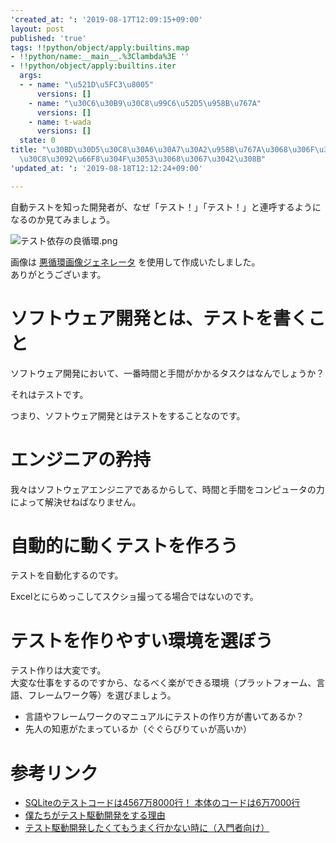```yaml
---
'created_at: ': '2019-08-17T12:09:15+09:00'
layout: post
published: 'true'
tags: !!python/object/apply:builtins.map
- !!python/name:__main__.%3Clambda%3E ''
- !!python/object/apply:builtins.iter
  args:
  - - name: "\u521D\u5FC3\u8005"
      versions: []
    - name: "\u30C6\u30B9\u30C8\u99C6\u52D5\u958B\u767A"
      versions: []
    - name: t-wada
      versions: []
  state: 0
title: "\u30BD\u30D5\u30C8\u30A6\u30A7\u30A2\u958B\u767A\u3068\u306F\u3001\u30C6\u30B9\
  \u30C8\u3092\u66F8\u304F\u3053\u3068\u3067\u3042\u308B"
'updated_at: ': '2019-08-18T12:12:24+09:00'

---
```

  
自動テストを知った開発者が、なぜ「テスト！」「テスト！」と連呼するようになるのか見てみましょう。  
  
  
  
![テスト依存の良循環.png](/assets/images/309c9271-918f-2615-d70b-d5d2f9df47aa.png)  
  
  
  
画像は [悪循環画像ジェネレータ](https://furandon-pig.github.io/fpig_sample/hobby/bad_spiral/) を使用して作成いたしました。  
ありがとうございます。  
  
  
# ソフトウェア開発とは、テストを書くこと  
  
ソフトウェア開発において、一番時間と手間がかかるタスクはなんでしょうか？  
  
  
それはテストです。  
  
つまり、ソフトウェア開発とはテストをすることなのです。  
  
  
# エンジニアの矜持  
  
我々はソフトウェアエンジニアであるからして、時間と手間をコンピュータの力によって解決せねばなりません。  
  
  
# 自動的に動くテストを作ろう  
  
テストを自動化するのです。  
  
Excelとにらめっこしてスクショ撮ってる場合ではないのです。  
  
  
# テストを作りやすい環境を選ぼう  
  
テスト作りは大変です。  
大変な仕事をするのですから、なるべく楽ができる環境（プラットフォーム、言語、フレームワーク等）を選びましょう。  
  
* 言語やフレームワークのマニュアルにテストの作り方が書いてあるか？  
* 先人の知恵がたまっているか（ぐぐらびりてぃが高いか）  
  
  
  
# 参考リンク  
  
* [SQLiteのテストコードは4567万8000行！ 本体のコードは6万7000行](https://www.publickey1.jp/blog/10/sqlite45678000_67000.html)  
* [僕たちがテスト駆動開発をする理由](https://qiita.com/yuno_miyako/items/f5cd4c376d1323d5721d)  
* [テスト駆動開発したくてもうまく行かない時に（入門者向け）](https://qiita.com/MiNaLi/items/67f6dc718e6653b5d6f6)  
  

